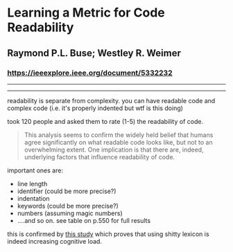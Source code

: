 # Learning a Metric for Code Readability

## Raymond P.L. Buse; Westley R. Weimer

### https://ieeexplore.ieee.org/document/5332232

---

---

readability is separate from complexity. you can have readable code and complex code (i.e. it's properly indented but wtf is this doing)

took 120 people and asked them to rate (1-5) the readability of code.

> This analysis seems to confirm the widely held belief that humans agree significantly on what readable code looks like, but not to an overwhelming extent. One implication is that there are, indeed, underlying factors that influence readability of code.

important ones are:

- line length
- identifier (could be more precise?)
- indentation
- keywords (could be more precise?)
- numbers (assuming magic numbers)
- ....and so on. see table on p.550 for full results


this is confirmed by [this study](https://dl.acm.org/doi/abs/10.1145/3196321.3196347) which proves that using shitty lexicon is indeed increasing cognitive load.